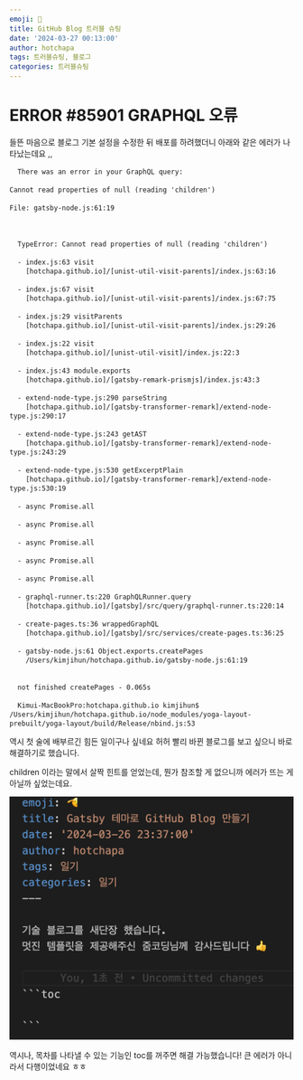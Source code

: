 ```yaml
---
emoji: 👻
title: GitHub Blog 트러블 슈팅
date: '2024-03-27 00:13:00'
author: hotchapa
tags: 트러블슈팅, 블로그
categories: 트러블슈팅
---
```


# ERROR #85901  GRAPHQL 오류
들뜬 마음으로 블로그 기본 설정을 수정한 뒤 배포를 하려했더니
아래와 같은 에러가 나타났는데요 ,,

```
  There was an error in your GraphQL query:

Cannot read properties of null (reading 'children')

File: gatsby-node.js:61:19



  TypeError: Cannot read properties of null (reading 'children')
  
  - index.js:63 visit
    [hotchapa.github.io]/[unist-util-visit-parents]/index.js:63:16
  
  - index.js:67 visit
    [hotchapa.github.io]/[unist-util-visit-parents]/index.js:67:75
  
  - index.js:29 visitParents
    [hotchapa.github.io]/[unist-util-visit-parents]/index.js:29:26
  
  - index.js:22 visit
    [hotchapa.github.io]/[unist-util-visit]/index.js:22:3
  
  - index.js:43 module.exports
    [hotchapa.github.io]/[gatsby-remark-prismjs]/index.js:43:3
  
  - extend-node-type.js:290 parseString
    [hotchapa.github.io]/[gatsby-transformer-remark]/extend-node-type.js:290:17
  
  - extend-node-type.js:243 getAST
    [hotchapa.github.io]/[gatsby-transformer-remark]/extend-node-type.js:243:29
  
  - extend-node-type.js:530 getExcerptPlain
    [hotchapa.github.io]/[gatsby-transformer-remark]/extend-node-type.js:530:19
  
  - async Promise.all
  
  - async Promise.all
  
  - async Promise.all
  
  - async Promise.all
  
  - async Promise.all
  
  - graphql-runner.ts:220 GraphQLRunner.query
    [hotchapa.github.io]/[gatsby]/src/query/graphql-runner.ts:220:14
  
  - create-pages.ts:36 wrappedGraphQL
    [hotchapa.github.io]/[gatsby]/src/services/create-pages.ts:36:25
  
  - gatsby-node.js:61 Object.exports.createPages
    /Users/kimjihun/hotchapa.github.io/gatsby-node.js:61:19
  

  not finished createPages - 0.065s

  Kimui-MacBookPro:hotchapa.github.io kimjihun$ /Users/kimjihun/hotchapa.github.io/node_modules/yoga-layout-prebuilt/yoga-layout/build/Release/nbind.js:53
```

역시 첫 술에 배부르긴 힘든 일이구나 싶네요 허허
빨리 바뀐 블로그를 보고 싶으니 바로 해결하기로 했습니다.

children 이라는 말에서 살짝 힌트를 얻었는데, 
뭔가 참조할 게 없으니까 에러가 뜨는 게 아닐까 싶었는데요.

![사진](./1.png)

역시나, 목차를 나타낼 수 있는 기능인 toc를 꺼주면 해결 가능했습니다!
큰 에러가 아니라서 다행이었네요 ㅎㅎ


